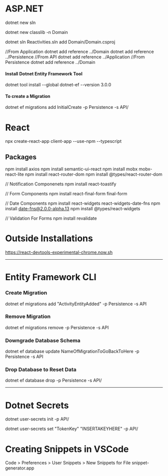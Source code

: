 # ASP.NET

dotnet new sln

dotnet new classlib -n Domain

dotnet sln Reactivities.sln add Domain/Domain.csproj

//From Application
dotnet add reference ../Domain
dotnet add reference ../Persistence
//From API
dotnet add reference ../Application
//From Persistence
dotnet add reference ../Domain

#### Install Dotnet Entity Framework Tool

dotnet tool install --global dotnet-ef --version 3.0.0

#### To create a Migration

dotnet ef migrations add InitialCreate -p Persistence -s API/

# React

npx create-react-app client-app --use-npm --typescript

## Packages

npm install axios
npm install semantic-ui-react
npm install mobx mobx-react-lite
npm install react-router-dom
npm install @types/react-router-dom

// Notification Componenets
npm install react-toastify

// Form Components
npm install react-final-form final-form

// Date Components
npm install react-widgets react-widgets-date-fns
npm install date-fns@2.0.0-alpha.13
npm install @types/react-widgets

// Validation For Forms
npm install revalidate

# Outside Installations

https://react-devtools-experimental-chrome.now.sh

---

# Entity Framework CLI

### Create Migration

dotnet ef migrations add "ActivityEntityAdded" -p Persistence -s API

### Remove Migration

dotnet ef migrations remove -p Persistence -s API

### Downgrade Database Schema

dotnet ef database update NameOfMigrationToGoBackToHere -p Persistence -s API

### Drop Database to Reset Data

dotnet ef database drop -p Persistence -s API/

---

# Dotnet Secrets

dotnet user-secrets init -p API/

dotnet user-secrets set "TokenKey" "INSERTAKEYHERE" -p API/

# Creating Snippets in VSCode

Code > Preferences > User Snippets > New Snippets for File
snippet-generator.app